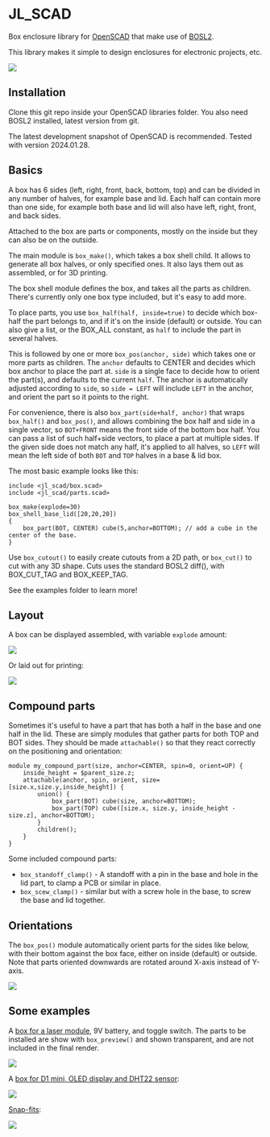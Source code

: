 # JL_SCAD

Box enclosure library for [OpenSCAD](https://openscad.org) that make use of [BOSL2](https://github.com/BelfrySCAD/BOSL2/tree/master).

This library makes it simple to design enclosures for electronic projects, etc.

![](images/jl_box_example.png)

## Installation
Clone this git repo inside your OpenSCAD libraries folder.
You also need BOSL2 installed, latest version from git.

The latest development snapshot of OpenSCAD is recommended. Tested with version 2024.01.28.

## Basics

A box has 6 sides (left, right, front, back, bottom, top) and can be divided in any number of halves, for example base and lid. Each half can contain more than one side, for example both base and lid will also have left, right, front, and back sides.

Attached to the box are parts or components, mostly on the inside but they can also be on the outside.

The main module is `box_make()`, which takes a box shell child. It allows to generate all box halves, or only specified ones. It also lays them out as assembled, or for 3D printing.

The box shell module defines the box, and takes all the parts as children. There's currently only one box type included, but it's easy to add more.

To place parts, you use `box_half(half, inside=true)` to decide which box-half the part belongs to, and if it's on the inside (default) or outside. You can also give a list, or the BOX_ALL constant, as `half` to include the part in several halves.

This is followed by one or more `box_pos(anchor, side)` which takes one or more parts as children. The `anchor` defaults to CENTER and decides which box anchor to place the part at. `side` is a single face to decide how to orient the part(s), and defaults to the current `half`. The anchor is automatically adjusted according to `side`, so `side = LEFT` will include `LEFT` in the anchor, and orient the part so it points to the right. 

For convenience, there is also `box_part(side+half, anchor)` that wraps `box_half()` and `box_pos()`, and allows combining the box half and side in a single vector, so `BOT+FRONT` means the front side of the bottom box half. You can pass a list of such half+side vectors, to place a part at multiple sides. If the given side does not match any half, it's applied to all halves, so `LEFT` will mean the left side of both `BOT` and `TOP` halves in a base & lid box.

The most basic example looks like this:
```
include <jl_scad/box.scad>
include <jl_scad/parts.scad>

box_make(explode=30)
box_shell_base_lid([20,20,20])
{
    box_part(BOT, CENTER) cube(5,anchor=BOTTOM); // add a cube in the center of the base.
}
```

Use `box_cutout()` to easily create cutouts from a 2D path, or `box_cut()` to cut with any 3D shape. Cuts uses the standard BOSL2 diff(), with BOX_CUT_TAG and BOX_KEEP_TAG.

See the examples folder to learn more!

## Layout

A box can be displayed assembled, with variable `explode` amount:

![](images/box_explode_anim.gif)

Or laid out for printing:

![](images/box_print_layout.png)

## Compound parts

Sometimes it's useful to have a part that has both a half in the base and one half in the lid. These are simply modules that gather parts for both TOP and BOT sides. They should be made `attachable()` so that they react correctly on the positioning and orientation:

```
module my_compound_part(size, anchor=CENTER, spin=0, orient=UP) {
    inside_height = $parent_size.z;
    attachable(anchor, spin, orient, size=[size.x,size.y,inside_height]) {
        union() {
            box_part(BOT) cube(size, anchor=BOTTOM);
            box_part(TOP) cube([size.x, size.y, inside_height - size.z], anchor=BOTTOM);
        }
        children();
    }
}
```

Some included compound parts:

- `box_standoff_clamp()` - A standoff with a pin in the base and hole in the lid part, to clamp a PCB or similar in place.
- `box_scew_clamp()` - similar but with a screw hole in the base, to screw the base and lid together.

## Orientations
The `box_pos()` module automatically orient parts for the sides like below, with their bottom against the box face, either on inside (default) or outside. Note that parts oriented downwards are rotated around X-axis instead of Y-axis.

![](images/jl_box_orientations.png)

## Some examples
A [box for a laser module](examples/laserbox.scad), 9V battery, and toggle switch. The parts to be installed are show with `box_preview()` and shown transparent, and are not included in the final render.

![](images/jl_box_laserbox.png)

A [box for D1 mini, OLED display and DHT22 sensor](examples/esp_oled_sensor_box.scad):

![](images/esp_oled_sensor_box.png)

[Snap-fits](examples/snap_fit_test.scad):

![](images/snap_fit_test.png)
